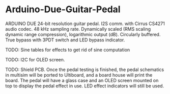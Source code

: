 # Arduino-Due-Guitar-Pedal

ARDUINO DUE 24-bit resolution guitar pedal.
I2S comm. with Cirrus CS4271 audio codec. 
48 kHz sampling rate.
Dynamically scaled (RMS scaling dynamic range compression), logarithmic output (dB).
Circularly buffered.
True bypass with 3PDT switch and LED bypass indicator.

TODO: Sine tables for effects to get rid of sine computation

TODO: I2C for OLED screen.

TODO: Shield PCB.  Once the pedal testing is finished, the pedal schematics in multisim will be ported to Ultiboard, and a board house will print the board.  The pedal will have a glass case and an OLED screen mounted on top to display the pedal effect in use.  LED effect indicators will still be used.
